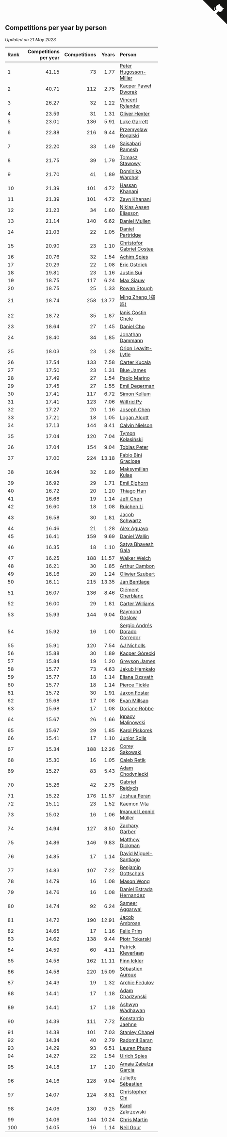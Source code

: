 ## Competitions per year by person

*Updated on 21 May 2023*

| Rank | Competitions per year | Competitions | Years | Person |
| :--- | ---: | ---: | ---: | :--- |
| 1 | 41.15 | 73 | 1.77 | [Peter Hugosson-Miller](https://www.worldcubeassociation.org/persons/2021HUGO01) |
| 2 | 40.71 | 112 | 2.75 | [Kacper Paweł Dworak](https://www.worldcubeassociation.org/persons/2020DWOR01) |
| 3 | 26.27 | 32 | 1.22 | [Vincent Rylander](https://www.worldcubeassociation.org/persons/2022RYLA01) |
| 4 | 23.59 | 31 | 1.31 | [Oliver Hexter](https://www.worldcubeassociation.org/persons/2022HEXT01) |
| 5 | 23.01 | 136 | 5.91 | [Luke Garrett](https://www.worldcubeassociation.org/persons/2017GARR05) |
| 6 | 22.88 | 216 | 9.44 | [Przemysław Rogalski](https://www.worldcubeassociation.org/persons/2013ROGA02) |
| 7 | 22.20 | 33 | 1.49 | [Saisabari Ramesh](https://www.worldcubeassociation.org/persons/2021RAME01) |
| 8 | 21.75 | 39 | 1.79 | [Tomasz Stawowy](https://www.worldcubeassociation.org/persons/2021STAW01) |
| 9 | 21.70 | 41 | 1.89 | [Dominika Warchoł](https://www.worldcubeassociation.org/persons/2021WARC01) |
| 10 | 21.39 | 101 | 4.72 | [Hassan Khanani](https://www.worldcubeassociation.org/persons/2018KHAN26) |
| 11 | 21.39 | 101 | 4.72 | [Zayn Khanani](https://www.worldcubeassociation.org/persons/2018KHAN28) |
| 12 | 21.23 | 34 | 1.60 | [Niklas Aasen Eliasson](https://www.worldcubeassociation.org/persons/2021ELIA01) |
| 13 | 21.14 | 140 | 6.62 | [Daniel Mullen](https://www.worldcubeassociation.org/persons/2016MULL04) |
| 14 | 21.03 | 22 | 1.05 | [Daniel Partridge](https://www.worldcubeassociation.org/persons/2022PART02) |
| 15 | 20.90 | 23 | 1.10 | [Christofor Gabriel Costea](https://www.worldcubeassociation.org/persons/2022COST03) |
| 16 | 20.76 | 32 | 1.54 | [Achim Spies](https://www.worldcubeassociation.org/persons/2021SPIE01) |
| 17 | 20.29 | 22 | 1.08 | [Eric Ostdiek](https://www.worldcubeassociation.org/persons/2022OSTD01) |
| 18 | 19.81 | 23 | 1.16 | [Justin Sui](https://www.worldcubeassociation.org/persons/2022SUIJ01) |
| 19 | 18.75 | 117 | 6.24 | [Max Siauw](https://www.worldcubeassociation.org/persons/2017SIAU02) |
| 20 | 18.75 | 25 | 1.33 | [Rowan Stough](https://www.worldcubeassociation.org/persons/2022STOU01) |
| 21 | 18.74 | 258 | 13.77 | [Ming Zheng (郑鸣)](https://www.worldcubeassociation.org/persons/2009ZHEN11) |
| 22 | 18.72 | 35 | 1.87 | [Ianis Costin Chele](https://www.worldcubeassociation.org/persons/2021CHEL01) |
| 23 | 18.64 | 27 | 1.45 | [Daniel Cho](https://www.worldcubeassociation.org/persons/2021CHOD01) |
| 24 | 18.40 | 34 | 1.85 | [Jonathan Dammann](https://www.worldcubeassociation.org/persons/2021DAMM01) |
| 25 | 18.03 | 23 | 1.28 | [Orion Leavitt-Lytle](https://www.worldcubeassociation.org/persons/2022LEAV01) |
| 26 | 17.54 | 133 | 7.58 | [Carter Kucala](https://www.worldcubeassociation.org/persons/2015KUCA01) |
| 27 | 17.50 | 23 | 1.31 | [Blue James](https://www.worldcubeassociation.org/persons/2022JAME01) |
| 28 | 17.49 | 27 | 1.54 | [Paolo Marino](https://www.worldcubeassociation.org/persons/2021MARI04) |
| 29 | 17.45 | 27 | 1.55 | [Emil Degerman](https://www.worldcubeassociation.org/persons/2021DEGE01) |
| 30 | 17.41 | 117 | 6.72 | [Simon Kellum](https://www.worldcubeassociation.org/persons/2016KELL12) |
| 31 | 17.41 | 123 | 7.06 | [Wilfrid Py](https://www.worldcubeassociation.org/persons/2016PYWI01) |
| 32 | 17.27 | 20 | 1.16 | [Joseph Chen](https://www.worldcubeassociation.org/persons/2022CHEN16) |
| 33 | 17.21 | 18 | 1.05 | [Logan Alcott](https://www.worldcubeassociation.org/persons/2022ALCO02) |
| 34 | 17.13 | 144 | 8.41 | [Calvin Nielson](https://www.worldcubeassociation.org/persons/2014NIEL03) |
| 35 | 17.04 | 120 | 7.04 | [Tymon Kolasiński](https://www.worldcubeassociation.org/persons/2016KOLA02) |
| 36 | 17.04 | 154 | 9.04 | [Tobias Peter](https://www.worldcubeassociation.org/persons/2014PETE03) |
| 37 | 17.00 | 224 | 13.18 | [Fabio Bini Graciose](https://www.worldcubeassociation.org/persons/2010GRAC02) |
| 38 | 16.94 | 32 | 1.89 | [Maksymilian Kulas](https://www.worldcubeassociation.org/persons/2021KULA02) |
| 39 | 16.92 | 29 | 1.71 | [Emil Elghorn](https://www.worldcubeassociation.org/persons/2021ELGH01) |
| 40 | 16.72 | 20 | 1.20 | [Thiago Han](https://www.worldcubeassociation.org/persons/2022HANT01) |
| 41 | 16.68 | 19 | 1.14 | [Jeff Chen](https://www.worldcubeassociation.org/persons/2022CHEN19) |
| 42 | 16.60 | 18 | 1.08 | [Ruichen Li](https://www.worldcubeassociation.org/persons/2022LIRU02) |
| 43 | 16.58 | 30 | 1.81 | [Jacob Schwartz](https://www.worldcubeassociation.org/persons/2021SCHW01) |
| 44 | 16.46 | 21 | 1.28 | [Alex Aguayo](https://www.worldcubeassociation.org/persons/2022AGUA01) |
| 45 | 16.41 | 159 | 9.69 | [Daniel Wallin](https://www.worldcubeassociation.org/persons/2013WALL03) |
| 46 | 16.35 | 18 | 1.10 | [Satya Bhavesh Gala](https://www.worldcubeassociation.org/persons/2022GALA03) |
| 47 | 16.25 | 188 | 11.57 | [Walker Welch](https://www.worldcubeassociation.org/persons/2011WELC01) |
| 48 | 16.21 | 30 | 1.85 | [Arthur Cambon](https://www.worldcubeassociation.org/persons/2021CAMB01) |
| 49 | 16.16 | 20 | 1.24 | [Oliwier Szubert](https://www.worldcubeassociation.org/persons/2022SZUB01) |
| 50 | 16.11 | 215 | 13.35 | [Jan Bentlage](https://www.worldcubeassociation.org/persons/2010BENT01) |
| 51 | 16.07 | 136 | 8.46 | [Clément Cherblanc](https://www.worldcubeassociation.org/persons/2014CHER05) |
| 52 | 16.00 | 29 | 1.81 | [Carter Williams](https://www.worldcubeassociation.org/persons/2021WILL06) |
| 53 | 15.93 | 144 | 9.04 | [Raymond Goslow](https://www.worldcubeassociation.org/persons/2014GOSL01) |
| 54 | 15.92 | 16 | 1.00 | [Sergio Andrés Dorado Corredor](https://www.worldcubeassociation.org/persons/2022CORR05) |
| 55 | 15.91 | 120 | 7.54 | [AJ Nicholls](https://www.worldcubeassociation.org/persons/2015NICH04) |
| 56 | 15.88 | 30 | 1.89 | [Kacper Górecki](https://www.worldcubeassociation.org/persons/2021GORE01) |
| 57 | 15.84 | 19 | 1.20 | [Greyson James](https://www.worldcubeassociation.org/persons/2022JAME02) |
| 58 | 15.77 | 73 | 4.63 | [Jakub Hamkało](https://www.worldcubeassociation.org/persons/2018HAMK01) |
| 59 | 15.77 | 18 | 1.14 | [Eliana Ozsvath](https://www.worldcubeassociation.org/persons/2022OZSV01) |
| 60 | 15.77 | 18 | 1.14 | [Pierce Tickle](https://www.worldcubeassociation.org/persons/2022TICK01) |
| 61 | 15.72 | 30 | 1.91 | [Jaxon Foster](https://www.worldcubeassociation.org/persons/2021FOST01) |
| 62 | 15.68 | 17 | 1.08 | [Evan Millsap](https://www.worldcubeassociation.org/persons/2022MILL05) |
| 63 | 15.68 | 17 | 1.08 | [Doriane Robbe](https://www.worldcubeassociation.org/persons/2022ROBB03) |
| 64 | 15.67 | 26 | 1.66 | [Ignacy Malinowski](https://www.worldcubeassociation.org/persons/2021MALI02) |
| 65 | 15.67 | 29 | 1.85 | [Karol Piskorek](https://www.worldcubeassociation.org/persons/2021PISK01) |
| 66 | 15.41 | 17 | 1.10 | [Junior Solis](https://www.worldcubeassociation.org/persons/2022SOLI03) |
| 67 | 15.34 | 188 | 12.26 | [Corey Sakowski](https://www.worldcubeassociation.org/persons/2011SAKO01) |
| 68 | 15.30 | 16 | 1.05 | [Caleb Retik](https://www.worldcubeassociation.org/persons/2022RETI01) |
| 69 | 15.27 | 83 | 5.43 | [Adam Chodyniecki](https://www.worldcubeassociation.org/persons/2017CHOD02) |
| 70 | 15.26 | 42 | 2.75 | [Gabriel Rejdych](https://www.worldcubeassociation.org/persons/2020REJD01) |
| 71 | 15.22 | 176 | 11.57 | [Joshua Feran](https://www.worldcubeassociation.org/persons/2011FERA01) |
| 72 | 15.11 | 23 | 1.52 | [Kaemon Vita](https://www.worldcubeassociation.org/persons/2021VITA01) |
| 73 | 15.02 | 16 | 1.06 | [Imanuel Leonid Müller](https://www.worldcubeassociation.org/persons/2022MULL02) |
| 74 | 14.94 | 127 | 8.50 | [Zachary Garber](https://www.worldcubeassociation.org/persons/2014GARB01) |
| 75 | 14.86 | 146 | 9.83 | [Matthew Dickman](https://www.worldcubeassociation.org/persons/2013DICK01) |
| 76 | 14.85 | 17 | 1.14 | [David Miguel-Santiago](https://www.worldcubeassociation.org/persons/2022MIGU02) |
| 77 | 14.83 | 107 | 7.22 | [Benjamin Gottschalk](https://www.worldcubeassociation.org/persons/2016GOTT01) |
| 78 | 14.79 | 16 | 1.08 | [Mason Wong](https://www.worldcubeassociation.org/persons/2022WONG03) |
| 79 | 14.76 | 16 | 1.08 | [Daniel Estrada Hernandez](https://www.worldcubeassociation.org/persons/2022HERN07) |
| 80 | 14.74 | 92 | 6.24 | [Sameer Aggarwal](https://www.worldcubeassociation.org/persons/2017AGGA01) |
| 81 | 14.72 | 190 | 12.91 | [Jacob Ambrose](https://www.worldcubeassociation.org/persons/2010AMBR01) |
| 82 | 14.65 | 17 | 1.16 | [Felix Prim](https://www.worldcubeassociation.org/persons/2022PRIM01) |
| 83 | 14.62 | 138 | 9.44 | [Piotr Tokarski](https://www.worldcubeassociation.org/persons/2013TOKA01) |
| 84 | 14.59 | 60 | 4.11 | [Patrick Kleverlaan](https://www.worldcubeassociation.org/persons/2019KLEV01) |
| 85 | 14.58 | 162 | 11.11 | [Finn Ickler](https://www.worldcubeassociation.org/persons/2012ICKL01) |
| 86 | 14.58 | 220 | 15.09 | [Sébastien Auroux](https://www.worldcubeassociation.org/persons/2008AURO01) |
| 87 | 14.43 | 19 | 1.32 | [Archie Fedulov](https://www.worldcubeassociation.org/persons/2022FEDU01) |
| 88 | 14.41 | 17 | 1.18 | [Adam Chadzynski](https://www.worldcubeassociation.org/persons/2022CHAD02) |
| 89 | 14.41 | 17 | 1.18 | [Ashwyn Wadhawan](https://www.worldcubeassociation.org/persons/2022WADH02) |
| 90 | 14.39 | 111 | 7.72 | [Konstantin Jaehne](https://www.worldcubeassociation.org/persons/2015JAEH01) |
| 91 | 14.38 | 101 | 7.03 | [Stanley Chapel](https://www.worldcubeassociation.org/persons/2016CHAP04) |
| 92 | 14.34 | 40 | 2.79 | [Radomił Baran](https://www.worldcubeassociation.org/persons/2020BARA02) |
| 93 | 14.29 | 93 | 6.51 | [Lauren Phung](https://www.worldcubeassociation.org/persons/2016PHUN02) |
| 94 | 14.27 | 22 | 1.54 | [Ulrich Spies](https://www.worldcubeassociation.org/persons/2021SPIE02) |
| 95 | 14.18 | 17 | 1.20 | [Amaia Zabalza Garcia](https://www.worldcubeassociation.org/persons/2022GARC03) |
| 96 | 14.16 | 128 | 9.04 | [Juliette Sébastien](https://www.worldcubeassociation.org/persons/2014SEBA01) |
| 97 | 14.07 | 124 | 8.81 | [Christopher Chi](https://www.worldcubeassociation.org/persons/2014CHIC01) |
| 98 | 14.06 | 130 | 9.25 | [Karol Zakrzewski](https://www.worldcubeassociation.org/persons/2014ZAKR01) |
| 99 | 14.06 | 144 | 10.24 | [Chris Martin](https://www.worldcubeassociation.org/persons/2013MART03) |
| 100 | 14.05 | 16 | 1.14 | [Neil Gour](https://www.worldcubeassociation.org/persons/2022GOUR01) |


<a href="https://github.com/JustinTimeCuber/wca_statistics" class="github-corner" aria-label="View source on Github"><svg width="80" height="80" viewBox="0 0 250 250" style="fill:#151513; color:#fff; position: absolute; top: 0; border: 0; right: 0;" aria-hidden="true"><path d="M0,0 L115,115 L130,115 L142,142 L250,250 L250,0 Z"></path><path d="M128.3,109.0 C113.8,99.7 119.0,89.6 119.0,89.6 C122.0,82.7 120.5,78.6 120.5,78.6 C119.2,72.0 123.4,76.3 123.4,76.3 C127.3,80.9 125.5,87.3 125.5,87.3 C122.9,97.6 130.6,101.9 134.4,103.2" fill="currentColor" style="transform-origin: 130px 106px;" class="octo-arm"></path><path d="M115.0,115.0 C114.9,115.1 118.7,116.5 119.8,115.4 L133.7,101.6 C136.9,99.2 139.9,98.4 142.2,98.6 C133.8,88.0 127.5,74.4 143.8,58.0 C148.5,53.4 154.0,51.2 159.7,51.0 C160.3,49.4 163.2,43.6 171.4,40.1 C171.4,40.1 176.1,42.5 178.8,56.2 C183.1,58.6 187.2,61.8 190.9,65.4 C194.5,69.0 197.7,73.2 200.1,77.6 C213.8,80.2 216.3,84.9 216.3,84.9 C212.7,93.1 206.9,96.0 205.4,96.6 C205.1,102.4 203.0,107.8 198.3,112.5 C181.9,128.9 168.3,122.5 157.7,114.1 C157.9,116.9 156.7,120.9 152.7,124.9 L141.0,136.5 C139.8,137.7 141.6,141.9 141.8,141.8 Z" fill="currentColor" class="octo-body"></path></svg></a><style>.github-corner:hover .octo-arm{animation:octocat-wave 560ms ease-in-out}@keyframes octocat-wave{0%,100%{transform:rotate(0)}20%,60%{transform:rotate(-25deg)}40%,80%{transform:rotate(10deg)}}@media (max-width:500px){.github-corner:hover .octo-arm{animation:none}.github-corner .octo-arm{animation:octocat-wave 560ms ease-in-out}}</style>
